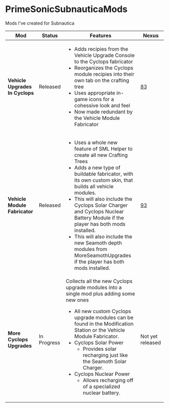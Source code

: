 # PrimeSonicSubnauticaMods
Mods I've created for Subnautica


**Mod** | **Status** | **Features** | **Nexus**
-|-|-|-
**Vehicle Upgrades In Cyclops** | Released | <ul><li>Adds recipies from the Vehicle Upgrade Console to the Cyclops fabricator</li><li>Reorganizes the Cyclops module recipies into their own tab on the crafting tree</li><li>Uses appropriate in-game icons for a cohessive look and feel</li><li>Now made redundant by the Vehicle Module Fabricator</li></ul> | <a href="https://www.nexusmods.com/subnautica/mods/83">83</a>
**Vehicle Module Fabricator** | Released | <ul><li>Uses a whole new feature of SML Helper to create all new Crafting Trees</li><li>Adds a new type of buildable fabricator, with its own custom skin, that builds all vehicle modules.</li><li>This will also include the Cyclops Solar Charger and Cyclops Nuclear Battery Module if the player has both mods installed.</li><li>This will also include the new Seamoth depth modules from MoreSeamothUpgrades if the player has both mods installed.</li></ul> | <a href="https://www.nexusmods.com/subnautica/mods/93">93</a>
**More Cyclops Upgrades** | In Progress | Collects all the new Cyclops upgrade modules into a single mod plus adding some new ones<br><ul><li>All new custom Cyclops upgrade modules can be found in the Modification Station or the Vehicle Module Fabricator.</li><li>Cyclops Solar Power<ul><li>Provides solar recharging just like the Seamoth Solar Charger.</li></ul></li><li>Cyclops Nuclear Power<ul><li>Allows recharging off of a specialized nuclear battery.</li></ul></li></ul> | Not yet released